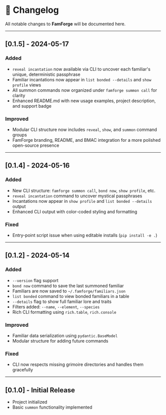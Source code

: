 # 📜 Changelog

All notable changes to **FamForge** will be documented here.

---

## [0.1.5] - 2024-05-17
### Added
- `reveal incantation` now available via CLI to uncover each familiar's unique, deterministic passphrase
- Familiar incantations now appear in `list bonded --details` and `show profile` views
- All summon commands now organized under `famforge summon call` for clarity
- Enhanced README.md with new usage examples, project description, and support badge

### Improved
- Modular CLI structure now includes `reveal`, `show`, and `summon` command groups
- FamForge branding, README, and BMAC integration for a more polished open-source presence

---

## [0.1.4] - 2024-05-16
### Added
- New CLI structure: `famforge summon call`, `bond now`, `show profile`, etc.
- `reveal incantation` command to uncover mystical passphrases
- Incantations now appear in `show profile` and `list bonded --details` output
- Enhanced CLI output with color-coded styling and formatting

### Fixed
- Entry-point script issue when using editable installs (`pip install -e .`)

---

## [0.1.2] - 2024-05-14

### Added
- `--version` flag support
- `bond now` command to save the last summoned familiar
- Familiars are now saved to `~/.famforge/familiars.json`
- `list bonded` command to view bonded familiars in a table
- `--details` flag to show full familiar lore and traits
- Filters added: `--name`, `--element`, `--species`
- Rich CLI formatting using `rich.table`, `rich.console`

### Improved
- Familiar data serialization using `pydantic.BaseModel`
- Modular structure for adding future commands

### Fixed
- CLI now respects missing grimoire directories and handles them gracefully

---

## [0.1.0] - Initial Release

- Project initialized
- Basic `summon` functionality implemented
